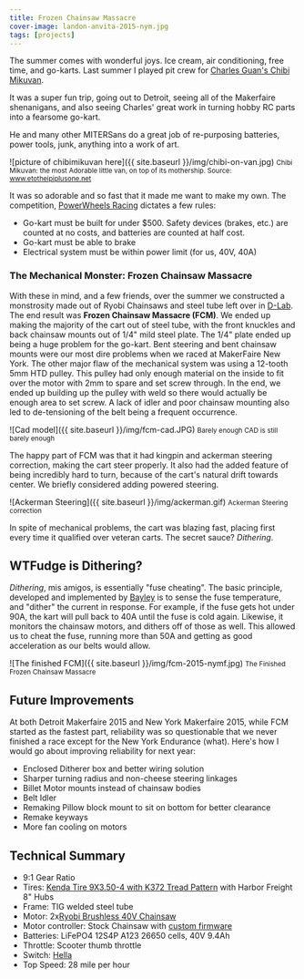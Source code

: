 ```yaml
---
title: Frozen Chainsaw Massacre
cover-image: landon-anvita-2015-nym.jpg
tags: [projects]
---
```


The summer comes with wonderful joys. Ice cream, air conditioning, free time, and go-karts. Last summer I played pit crew for [Charles Guan's Chibi Mikuvan](http://www.etotheipiplusone.net/?cat=112).

It was a super fun trip, going out to Detroit, seeing all of the Makerfaire shenanigans, and also seeing Charles' great work in turning hobby RC parts into a fearsome go-kart.

He and many other MITERSans do a great job of re-purposing batteries, power tools, junk, anything into a work of art. 

![picture of chibimikuvan here]({{ site.baseurl }}/img/chibi-on-van.jpg) <small>Chibi Mikuvan: the most Adorable little van, on top of its mothership. Source: www.etotheipiplusone.net</small>

It was so adorable and so fast that it made me want to make my own. The competition, [PowerWheels Racing][ppprs] dictates a few rules:

* Go-kart must be built for under $500. Safety devices (brakes, etc.) are counted at no costs, and batteries are counted at half cost.
* Go-kart must be able to brake
* Electrical system must be within power limit (for us, 40V, 40A)

### The Mechanical Monster: Frozen Chainsaw Massacre ###
With these in mind, and a few friends, over the summer we constructed a monstrosity made out of Ryobi Chainsaws and steel tube left over in [D-Lab][dlab]. The end result was **Frozen Chainsaw Massacre (FCM)**. We ended up making the majority of the cart out of steel tube, with the front knuckles and back chainsaw mounts out of 1/4" mild steel plate. The 1/4" plate ended up being a huge problem for the go-kart. Bent steering and bent chainsaw mounts were our most dire problems when we raced at MakerFaire New York. The other major flaw of the mechanical system was using a 12-tooth 5mm HTD pulley. This pulley had only enough material on the inside to fit over the motor with 2mm to spare and set screw through. In the end, we ended up building up the pulley with weld so there would actually be enough area to set screw. A lack of idler and poor chainsaw mounting also led to de-tensioning of the belt being a frequent occurrence. 

![Cad model]({{ site.baseurl }}/img/fcm-cad.JPG) <small>Barely enough CAD is still barely enough</small>

The happy part of FCM was that it had kingpin and ackerman steering correction, making the cart steer properly. It also had the added feature of being incredibly hard to turn, because of the cart's natural drift towards center. We briefly considered adding powered steering. 

![Ackerman Steering]({{ site.baseurl }}/img/ackerman.gif) <small>Ackerman Steering correction</small>

In spite of mechanical problems, the cart was blazing fast, placing first every time it qualified over veteran carts. The secret sauce? *Dithering*.

## WTFudge is Dithering? ##

*Dithering*, mis amigos, is essentially "fuse cheating". The basic principle, developed and implemented by [Bayley][bayley] is to sense the fuse temperature, and "dither" the current in response. For example, if the fuse gets hot under 90A, the kart will pull back to 40A until the fuse is cold again. Likewise, it monitors the chainsaw motors, and dithers off of those as well. This allowed us to cheat the fuse, running more than 50A and getting as good acceleration as our belts would allow. 

![The finished FCM]({{ site.baseurl }}/img/fcm-2015-nymf.jpg) <small>The Finished Frozen Chainsaw Massacre</small>

## Future Improvements ##

At both Detroit Makerfaire 2015 and New York Makerfaire 2015, while FCM started as the fastest part, reliability was so questionable that we never finished a race except for the New York Endurance (what). Here's how I would go about improving reliability for next year:
 
* Enclosed Ditherer box and better wiring solution
* Sharper turning radius and non-cheese steering linkages
* Billet Motor mounts instead of chainsaw bodies
* Belt Idler
* Remaking Pillow block mount to sit on bottom for better clearance
* Remake keyways
* More fan cooling on motors

## Technical Summary ##

* 9:1 Gear Ratio
* Tires: [Kenda Tire 9X3.50-4 with K372 Tread Pattern](http://www.scooterpartscatalog.com/kenda-k372-tire-154-90.html) with Harbor Freight 8" Hubs
* Frame: TIG welded steel tube
* Motor: 2x[Ryobi Brushless 40V Chainsaw](http://www.homedepot.com/p/Ryobi-14-in-40-Volt-Brushless-Cordless-Chainsaw-Battery-and-Charger-Not-Included-RY40502A/204839368?cm_mmc=Shopping%7cTHD%7cG%7c0%7cG-BASE-PLA%7c&gclid=Cj0KEQiA7rmzBRDezri2r6bz1qYBEiQAg-YEtvLsCF3aoW2Nehfu0gBoMI5JGVxdZVj_5s766MKmWq0aAgR28P8HAQ&gclsrc=aw.ds)
* Motor controller: Stock Chainsaw with [custom firmware](http://isopack.blogspot.com/2014/10/frozen-chainsaw-massacre-part-2-new.html)
* Batteries: LiFePO4 12S4P A123 26650 cells, 40V 9.4Ah 
* Throttle: Scooter thumb throttle
* Switch: [Hella](http://www.amazon.com/HELLA-002843011-Series-Rating-Battery/dp/B0000AYAFE)
* Top Speed: 28 mile per hour 


[anchorcms]:   https://anchorcms.com/
[jekyll]:      http://jekyllrb.com
[jekyll-gh]:   https://github.com/jekyll/jekyll
[jekyll-help]: https://github.com/jekyll/jekyll-help
[githubpages]: https://pages.github.com/
[mywebsite]:   https://github.com/rebeccali/holo-alfa/
[holoalfa]:    https://github.com/steinvc/holo-alfa
[ppprs]:       http://www.powerracingseries.org/
[dvr]:    	   http://www.ti.com/product/drv8302
[chainsawfet]: http://www.nxp.com/documents/data_sheet/PSMN7R0-100PS.pdf
[bayley]:      http://isopack.blogspot.com
[ninephase]:   https://github.com/rebeccali/ninephase
[dlab]:        dsdd